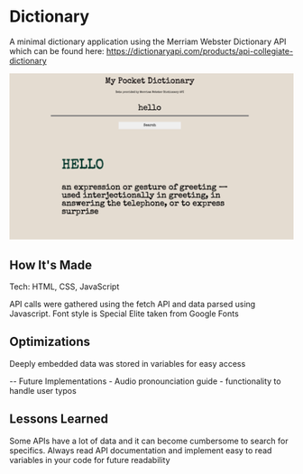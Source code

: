 # Dictionary
A minimal dictionary application using the Merriam Webster Dictionary API which can be found here: https://dictionaryapi.com/products/api-collegiate-dictionary

![Dictionary Hello](Dictionary.png "Dictionary")

## How It's Made
Tech: HTML, CSS, JavaScript

API calls were gathered using the fetch API and data parsed using Javascript. Font style is Special Elite taken from Google Fonts

## Optimizations
Deeply embedded data was stored in variables for easy access

-- Future Implementations
    - Audio pronounciation guide
    - functionality to handle user typos

## Lessons Learned
Some APIs have a lot of data and it can become cumbersome to search for specifics. Always read API documentation and implement easy to read variables in your code for future readability